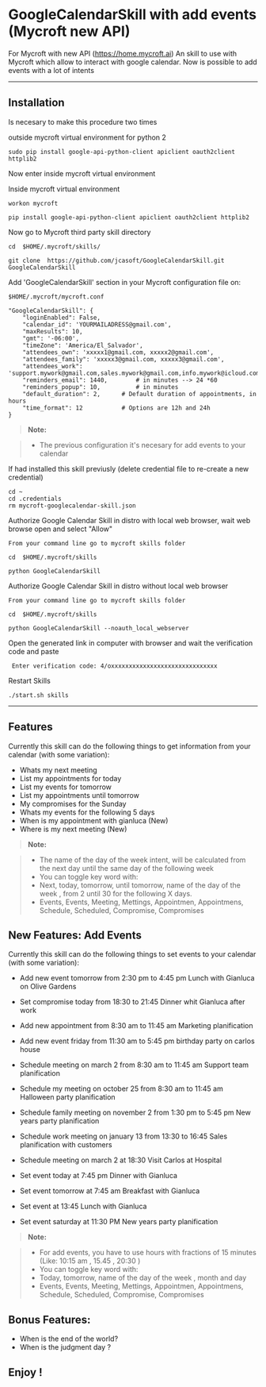 **GoogleCalendarSkill with add events (Mycroft new API)**
===================

For Mycroft with new API (https://home.mycroft.ai)
An skill to use with Mycroft which allow to interact with google calendar.
Now is possible to add events with a lot of intents

----------


Installation
-------------------
Is necesary to make this procedure two times

outside mycroft virtual environment for python 2

    sudo pip install google-api-python-client apiclient oauth2client httplib2


Now enter inside mycroft virtual environment

Inside mycroft virtual environment

    workon mycroft

    pip install google-api-python-client apiclient oauth2client httplib2


Now go to Mycroft third party skill directory

    cd  $HOME/.mycroft/skills/

    git clone  https://github.com/jcasoft/GoogleCalendarSkill.git GoogleCalendarSkill

<i class="icon-cog"></i>Add 'GoogleCalendarSkill' section in your Mycroft configuration file on:

    $HOME/.mycroft/mycroft.conf

	"GoogleCalendarSkill": {
		"loginEnabled": False,
		"calendar_id": 'YOURMAILADRESS@gmail.com',
		"maxResults": 10,
		"gmt": '-06:00',
		"timeZone": 'America/El_Salvador',
		"attendees_own": 'xxxxx1@gmail.com, xxxxx2@gmail.com',
		"attendees_family": 'xxxxx3@gmail.com, xxxxx3@gmail.com',
		"attendees_work": 'support.mywork@gmail.com,sales.mywork@gmail.com,info.mywork@icloud.com'
		"reminders_email": 1440,  		# in minutes --> 24 *60
		"reminders_popup": 10,    		# in minutes
		"default_duration": 2,		# Default duration of appointments, in hours
		"time_format": 12 			# Options are 12h and 24h
	}


> **Note:**

> - The previous configuration it's necesary for add events to your calendar


If had installed this skill previusly (delete credential file to re-create a new credential)

    cd ~
    cd .credentials
    rm mycroft-googlecalendar-skill.json


Authorize Google Calendar Skill in distro with local web browser, wait web browse open and select "Allow"

    From your command line go to mycroft skills folder

    cd  $HOME/.mycroft/skills

    python GoogleCalendarSkill

	
Authorize Google Calendar Skill in distro without local web browser

    From your command line go to mycroft skills folder

    cd  $HOME/.mycroft/skills

    python GoogleCalendarSkill --noauth_local_webserver

Open the generated link in computer with browser and wait the verification code and paste

     Enter verification code: 4/oxxxxxxxxxxxxxxxxxxxxxxxxxxxxxx   



Restart Skills

    ./start.sh skills

----------

Features
--------------------

Currently this skill can do the following things to get information from your calendar (with some variation):

- Whats my next meeting
- List my appointments for today
- List my events for tomorrow
- List my appointments until tomorrow
- My compromises for the Sunday
- Whats my events for the following 5 days
- When is my appointment with gianluca (New)
- Where is my next meeting (New)


> **Note:**

> - The name of the day of the week intent, will be calculated from the next day until the same day of the following week
> - You can toggle key word with:
> - Next, today, tomorrow, until tomorrow, name of the day of the week , from 2 until 30 for the following X days.
> - Events, Events, Meeting, Mettings, Appointmen, Appointmens, Schedule, Scheduled, Compromise, Compromises


New Features: Add Events
--------------------

Currently this skill can do the following things to set events to your calendar (with some variation):

- Add new event tomorrow from 2:30 pm to 4:45 pm Lunch with Gianluca on Olive Gardens
- Set compromise today from 18:30 to 21:45 Dinner whit Gianluca after work
- Add new appointment from 8:30 am to 11:45 am Marketing planification
- Add new event friday from 11:30 am to 5:45 pm birthday party on carlos house

- Schedule meeting on march 2 from 8:30 am to 11:45 am Support team planification
- Schedule my meeting on october 25 from 8:30 am to 11:45 am Halloween party planification
- Schedule family meeting on november 2 from 1:30 pm to 5:45 pm New years party planification
- Schedule work meeting on january 13 from 13:30 to 16:45  Sales planification with customers
- Schedule meeting on march 2 at 18:30 Visit Carlos at Hospital

- Set event today at 7:45 pm Dinner with Gianluca
- Set event tomorrow at 7:45 am Breakfast with Gianluca
- Set event at 13:45 Lunch with Gianluca
- Set event saturday at 11:30 PM New years party planification



> **Note:**

> - For add events, you have to use hours with fractions of 15 minutes (Like: 10:15 am , 15.45 , 20:30 )
> - You can toggle key word with:
> - Today, tomorrow, name of the day of the week , month and day
> - Events, Events, Meeting, Mettings, Appointmen, Appointmens, Schedule, Scheduled, Compromise, Compromises


Bonus Features: 
--------------------
- When is the end of the world?
- When is the judgment day ?



**Enjoy !**
--------
